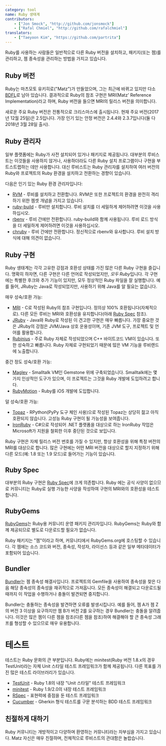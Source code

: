 ```yaml
---
category: tool
name: Ruby 생태계
contributors:
    - ["Jon Smock", "http://github.com/jonsmock"]
    - ["Rafal Chmiel", "http://github.com/rafalchmiel"]
translators:
    - ["Taeyoon Kim", "https://github.com/partrita"]
---
```


Ruby를 사용하는 사람들은 일반적으로 다른 Ruby 버전을 설치하고,
패키지(또는 젬)를 관리하고, 젬 종속성을 관리하는 방법을 가지고 있습니다.

## Ruby 버전

Ruby는 마츠모토 유키히로("Matz")가 만들었으며, 그는 최근에 바뀌고 있지만 다소
[BDFL](https://en.wikipedia.org/wiki/Benevolent_Dictator_for_Life)로 남아 있습니다.
결과적으로 Ruby의 참조 구현은
MRI(Matz' Reference Implementation)라고 하며, Ruby 버전을 들으면
MRI의 릴리스 버전을 의미합니다.

새로운 주요 Ruby 버전은 전통적으로 크리스마스에 출시됩니다. 현재 주요 버전(2017년 12월 25일)은 2.5입니다. 가장 인기 있는 안정 버전은 2.4.4와 2.3.7입니다(둘 다 2018년 3월 28일 출시).

## Ruby 관리자

일부 플랫폼에는 Ruby가 사전 설치되어 있거나 패키지로 제공됩니다. 대부분의 루비스트는
이것들을 사용하지 않거나, 사용하더라도 다른 Ruby
설치 프로그램이나 구현을 부트스트랩하는 데만 사용합니다. 대신 루비스트는 Ruby 관리자를
설치하여 여러 버전의 Ruby와 프로젝트의 Ruby
환경을 설치하고 전환하는 경향이 있습니다.

다음은 인기 있는 Ruby 환경 관리자입니다:

* [RVM](https://rvm.io/) - 루비를 설치하고 전환합니다. RVM은 또한
  프로젝트의 환경을 완전히 격리하기 위한 젬셋 개념을 가지고 있습니다.
* [ruby-build](https://github.com/sstephenson/ruby-build) - 루비만 설치합니다.
  루비 설치를 더 세밀하게 제어하려면 이것을 사용하십시오.
* [rbenv](https://github.com/sstephenson/rbenv) - 루비 간에만 전환합니다.
  ruby-build와 함께 사용됩니다. 루비 로드 방식을 더 세밀하게 제어하려면 이것을 사용하십시오.
* [chruby](https://github.com/postmodern/chruby) - 루비 간에만 전환합니다.
  정신적으로 rbenv와 유사합니다. 루비 설치 방식에 대해 의견이 없습니다.

## Ruby 구현

Ruby 생태계는 각각 고유한 강점과 호환성 상태를 가진
많은 다른 Ruby 구현을 즐깁니다. 명확히 하자면, 다른
구현은 다른 언어로 작성되었지만, *모두 Ruby*입니다.
각 구현에는 특별한 후크와 추가 기능이 있지만, 모두
정상적인 Ruby 파일을 잘 실행합니다. 예를 들어, JRuby는 Java로 작성되었지만,
사용하기 위해 Java를 알 필요는 없습니다.

매우 성숙/호환 가능:

* [MRI](https://github.com/ruby/ruby) - C로 작성된 Ruby의 참조 구현입니다.
  정의상 100% 호환됩니다(자체적으로). 다른 모든 루비는
  MRI와 호환성을 유지합니다(아래 [Ruby Spec](#ruby-spec) 참조).
* [JRuby](http://jruby.org/) - Java와 Ruby로 작성된 이 견고한 구현은 매우 빠릅니다.
  가장 중요한 것은 JRuby의 강점은 JVM/Java 상호 운용성이며, 기존
JVM 도구, 프로젝트 및 언어를 활용합니다.
* [Rubinius](http://rubini.us/) - 주로 Ruby 자체로 작성되었으며 C++ 바이트코드 VM이 있습니다. 또한
  성숙하고 빠릅니다. Ruby 자체로 구현되었기 때문에 많은 VM
기능을 루비랜드에 노출합니다.

중간 정도 성숙/호환 가능:

* [Maglev](http://maglev.github.io/) - Smalltalk VM인 Gemstone 위에 구축되었습니다. Smalltalk에는 몇 가지
  인상적인 도구가 있으며, 이 프로젝트는 그것을 Ruby
개발에 도입하려고 합니다.
* [RubyMotion](http://www.rubymotion.com/) - Ruby를 iOS 개발에 도입합니다.

덜 성숙/호환 가능:

* [Topaz](http://topazruby.com/) - RPython(PyPy 도구 체인 사용)으로 작성된 Topaz는 상당히 젊고
  아직 호환되지 않습니다. 고성능 Ruby
구현이 될 가능성을 보여줍니다.
* [IronRuby](http://ironruby.net/) - C#으로 작성되어 .NET 플랫폼을 대상으로 하는 IronRuby 작업은
  Microsoft가 지원을 철회한 이후 중단된 것으로 보입니다.

Ruby 구현은 자체 릴리스 버전 번호를 가질 수 있지만, 항상
호환성을 위해 특정 버전의 MRI를 대상으로 합니다. 많은 구현에는
어떤 MRI 버전을 대상으로 할지 지정하기 위해 다른 모드(예: 1.8 또는 1.9 모드)로
들어가는 기능이 있습니다.

## Ruby Spec

대부분의 Ruby 구현은 [Ruby Spec](https://github.com/ruby/spec)에 크게 의존합니다. Ruby
에는 공식 사양이 없으므로 커뮤니티는
Ruby로 실행 가능한 사양을 작성하여 구현의 MRI와의
호환성을 테스트합니다.

## RubyGems

[RubyGems](http://rubygems.org/)는 Ruby용 커뮤니티 운영 패키지 관리자입니다.
RubyGems는 Ruby와 함께 제공되므로 별도로 다운로드할 필요가 없습니다.

Ruby 패키지는 "젬"이라고 하며, 커뮤니티에서
RubyGems.org에 호스팅할 수 있습니다. 각 젬에는 소스 코드와 버전,
종속성, 작성자, 라이선스 등과 같은 일부 메타데이터가 포함되어 있습니다.

## Bundler

[Bundler](http://bundler.io/)는 젬 종속성 해결사입니다. 프로젝트의
Gemfile을 사용하여 종속성을 찾은 다음 해당 종속성의 종속성을
재귀적으로 가져옵니다. 모든 종속성이 해결되고 다운로드될 때까지
이 작업을 수행하거나 충돌이 발견되면 중지합니다.

Bundler는 충돌하는 종속성을 발견하면 오류를 발생시킵니다. 예를 들어,
젬 A가 젬 Z의 버전 3 이상을 요구하지만 젬 B가 버전 2를 요구하는 경우
Bundler는 충돌을 알려줍니다. 이것은 많은
젬이 다른 젬을 참조(다른 젬을 참조)하여 해결해야 할 큰
종속성 그래프를 형성할 수 있으므로 매우 유용합니다.

# 테스트

테스트는 Ruby 문화의 큰 부분입니다. Ruby에는 minitest(Ruby 버전 1.8.x의 경우 TestUnit)라는
자체 Unit 스타일 테스트 프레임워크가 함께 제공됩니다.
다른 목표를 가진 많은 테스트 라이브러리가 있습니다.

* [TestUnit](http://ruby-doc.org/stdlib-1.8.7/libdoc/test/unit/rdoc/Test/Unit.html) - Ruby 1.8의 내장 "Unit 스타일" 테스트 프레임워크
* [minitest](http://ruby-doc.org/stdlib-2.0.0/libdoc/minitest/rdoc/MiniTest.html) - Ruby 1.9/2.0의 내장 테스트 프레임워크
* [RSpec](http://rspec.info/) - 표현력에 중점을 둔 테스트 프레임워크
* [Cucumber](http://cukes.info/) - Gherkin 형식 테스트를 구문 분석하는 BDD 테스트 프레임워크

## 친절하게 대하기

Ruby 커뮤니티는 개방적이고 다양하며 환영하는 커뮤니티라는 자부심을 가지고 있습니다.
Matz 자신은 매우 친절하며, 전체적으로 루비스트의 관대함은
놀랍습니다.

